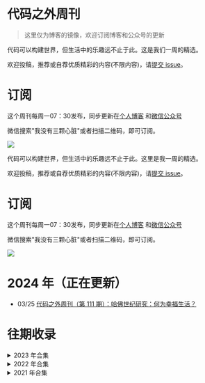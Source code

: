# 代码之外周刊

> 这里仅为博客的镜像，欢迎订阅博客和公众号的更新

代码可以构建世界，但生活中的乐趣远不止于此。这是我们一周的精选。

欢迎投稿，推荐或自荐优质精彩的内容(不限内容)，请[提交 issue](https://github.com/wmyskxz/weekly/issues)。

# 订阅

这个周刊每周一07：30发布，同步更新在[个人博客](https://www.wmyskxz.com/)
和[微信公众号](https://weixin.sogou.com/weixin?type=1&s_from=input&query=wmyskxz&ie=utf8&_sug_=n&_sug_type_=&w=01019900&sut=1861&sst0=1612590375262&lkt=8%2C1612590373961%2C1612590375161)

微信搜索"我没有三颗心脏"或者扫描二维码，即可订阅。

![](https://cdn.jsdelivr.net/gh/wmyskxz/BlogImage02/2021-2-6/1612590449967-image.png)

代码可以构建世界，但生活中的乐趣远不止于此。这里是我一周的精选。

欢迎投稿，推荐或自荐优质精彩的内容(不限内容)，请[提交 issue](https://www.wmyskxz.com/weekly/issues)。

# 订阅

这个周刊每周一07：30发布，同步更新在[个人博客](https://www.wmyskxz.com/)
和[微信公众号](https://weixin.sogou.com/weixin?type=1&s_from=input&query=wmyskxz&ie=utf8&_sug_=n&_sug_type_=&w=01019900&sut=1861&sst0=1612590375262&lkt=8%2C1612590373961%2C1612590375161)

微信搜索"我没有三颗心脏"或者扫描二维码，即可订阅。

![](https://cdn.jsdelivr.net/gh/wmyskxz/BlogImage02/2021-2-6/1612590449967-image.png)

# 2024 年（正在更新）

- 03/25 [代码之外周刊（第 111 期）：哈佛世纪研究：何为幸福生活？](https://www.wmyskxz.com/weekly/111)

# 往期收录

<details>
<summary>2023 年合集</summary>
- 09/25 [一周精彩内容分享（第 110 期）：我的信息源](https://www.wmyskxz.com/weekly/110)
- 09/18 [一周精彩内容分享（第 109 期）：地图不是疆域](https://www.wmyskxz.com/weekly/109)
- 09/11 [一周精彩内容分享（第 108 期）：彩票的“高性价比玄学”](https://www.wmyskxz.com/weekly/108)
- 08/28 [一周精彩内容分享（第 107 期）：所有复杂的解决方案都非常简单](https://www.wmyskxz.com/weekly/107)
- 08/21 [一周精彩内容分享（第 106 期）：如何存钱？](https://www.wmyskxz.com/weekly/106)
- 08/07 [一周精彩内容分享（第 105 期）：多巴胺对我们的影响](https://www.wmyskxz.com/weekly/105)
- 07/31 [一周精彩内容分享（第 104 期）：是什么造就了理想的工作？](https://www.wmyskxz.com/weekly/104)
- 07/24 [一周精彩内容分享（第 103 期）：大脑不是思考器官，而是预测器官](https://www.wmyskxz.com/weekly/103)
- 07/17 [一周精彩内容分享（第 102 期）：什么样的爱值得勇敢一次](https://www.wmyskxz.com/weekly/102)
- 07/10 [一周精彩内容分享（第 101 期）：克隆巴菲特：学习最佳实践](https://www.wmyskxz.com/weekly/101)
- 07/03 [一周精彩内容分享（第 100 期）：选路与行路](https://www.wmyskxz.com/weekly/100)
- 06/26 [一周精彩内容分享（第 99 期）：为什么伟大不能被计划](https://www.wmyskxz.com/weekly/99)
- 06/19 [一周精彩内容分享（第 98 期）：设定并实现「伟大而疯狂的目标」](https://www.wmyskxz.com/weekly/98)
- 06/12 [一周精彩内容分享（第 97 期）：如何转变职业](https://www.wmyskxz.com/weekly/97)
- 06/05 [一周精彩内容分享（第 96 期）：ChatGPT 小白向原理解释](https://www.wmyskxz.com/weekly/96)
- 05/30 [一周精彩内容分享（第 95 期）：怎样规划人生的第二幕](https://www.wmyskxz.com/weekly/95)
- 05/08 [一周精彩内容分享（第 94 期）：人生三阶段](https://www.wmyskxz.com/weekly/94)
- 05/01 [一周精彩内容分享（第 93 期）：成为菜鸟](https://www.wmyskxz.com/weekly/93)
- 04/24 [一周精彩内容分享（第 92 期）：没有人是平庸的](https://www.wmyskxz.com/weekly/92)
</details>


<details>
<summary>2022 年合集</summary>
- 12/12 [一周精彩内容分享（第 91 期）：乐高怎样做产品创新？](https://www.wmyskxz.com/weekly/91)
- 12/05 [一周精彩内容分享（第 90 期）：马斯克的四条建议](https://www.wmyskxz.com/weekly/90)
- 11/28 [一周精彩内容分享（第 89 期）：不要下车](https://www.wmyskxz.com/weekly/89)
- 11/21 [一周精彩内容分享（第 88 期）：避免“计数器陷阱”](https://www.wmyskxz.com/weekly/88)
- 11/14 [一周精彩内容分享（第 87 期）：把自律变成自驱](https://www.wmyskxz.com/weekly/87)
- 10/31 [一周精彩内容分享（第 85 期）：AI 会画画，人类用怕吗？](https://www.wmyskxz.com/weekly/85)
- 10/24 [一周精彩内容分享（第 84 期）：微软在多个领域后发先至的秘密](https://www.wmyskxz.com/weekly/84)
- 10/17 [一周精彩内容分享（第 83 期）：人生不必太用力](https://www.wmyskxz.com/weekly/83)
- 10/10 [一周精彩内容分享（第 82 期）：我们正在变成文化穷人](https://www.wmyskxz.com/weekly/82)
- 09/26 [一周精彩内容分享（第 81 期）：你「过度疲劳」了吗？](https://www.wmyskxz.com/weekly/81)
- 09/19 [一周精彩内容分享（第 80 期）：什么是靠谱](https://www.wmyskxz.com/weekly/80)
- 09/05 [一周精彩内容分享（第 79 期）：如何爱上工作](https://www.wmyskxz.com/weekly/79)
- 08/29 [一周精彩内容分享（第 78 期）：不要因为走得太慢而失败](https://www.wmyskxz.com/weekly/78)
- 08/22 [一周精彩内容分享（第 77 期）：提高你的天花板](https://www.wmyskxz.com/weekly/77)
- 08/15 [一周精彩内容分享（第 76 期）：高温天气只是开始](https://www.wmyskxz.com/weekly/76)
- 08/08 [一周精彩内容分享（第 75 期）：如何获得成功、从事你热爱的工作](https://www.wmyskxz.com/weekly/75)
- 08/01 [一周精彩内容分享（第 74 期）：要么成为标准，要么足够独特](https://www.wmyskxz.com/weekly/74)
- 07/25 [一周精彩内容分享（第 72 期）：生活就像《吃豆人》游戏](https://www.wmyskxz.com/weekly/72)
- 07/25 [一周精彩内容分享（第 73 期）：AI 会瞄准你的工作吗？](https://www.wmyskxz.com/weekly/73)
- 07/11 [一周精彩内容分享（第 71 期）：Donald Knuth 谈工作习惯、解决问题和幸福感](https://www.wmyskxz.com/weekly/71)
- 07/04 [一周精彩内容分享（第 70 期）：5% 的改变](https://www.wmyskxz.com/weekly/70)
- 06/27 [一周精彩内容分享（第 69 期）：如何获得运气](https://www.wmyskxz.com/weekly/69)
- 06/20 [一周精彩内容分享（第 68 期）：35岁前要完成的五件事](https://www.wmyskxz.com/weekly/68)
- 06/13 [一周精彩内容分享（第 67 期）：程序员是怎样的人](https://www.wmyskxz.com/weekly/67)
- 06/06 [一周精彩内容分享（第 66 期）：1x 程序员](https://www.wmyskxz.com/weekly/66)
- 05/30 [一周精彩内容分享（第 65 期）：工程学不允许魔法，但心理学可以](https://www.wmyskxz.com/weekly/65)
- 05/23 [一周精彩内容分享（第 64 期）：安全边际](https://www.wmyskxz.com/weekly/64)
- 05/16 [一周精彩内容分享（第 63 期）：长尾效应](https://www.wmyskxz.com/weekly/63)
- 05/09 [一周精彩内容分享（第 62 期）：凯文·凯利的70岁人生感悟](https://www.wmyskxz.com/weekly/62)
- 04/25 [一周精彩内容分享（第 61 期）：致富与守财](https://www.wmyskxz.com/weekly/61)
- 04/18 [一周精彩内容分享（第 60 期）：绝对成功靠运气，相对成功靠努力](https://www.wmyskxz.com/weekly/60)
- 04/11 [一周精彩内容分享（第 59 期）：保持差异化才能生存](https://www.wmyskxz.com/weekly/59)
- 04/04 [一周精彩内容分享（第 58 期）：天才的车票理论](https://www.wmyskxz.com/weekly/58)
- 03/28 [一周精彩内容分享（第 57 期）：如何平衡工作和生活](https://www.wmyskxz.com/weekly/57)
- 03/21 [一周精彩内容分享（第 56 期）：孟岩的投资哲学](https://www.wmyskxz.com/weekly/56)
- 03/14 [一周精彩内容分享（第 55 期）：创新最重要的事](https://www.wmyskxz.com/weekly/55)
- 03/07 [一周精彩内容分享（第 54 期）：让更多人知道你，还是让爱你的人更爱你](https://www.wmyskxz.com/weekly/54)
- 02/28 [一周精彩内容分享（第 53 期）：运气与风险](https://www.wmyskxz.com/weekly/53)
- 02/21 [一周精彩内容分享（第 52 期）：匠人和志业](https://www.wmyskxz.com/weekly/52)
- 02/14 [一周精彩内容分享（第 51 期）：巨无霸汉堡的价值与代价](https://www.wmyskxz.com/weekly/51)
- 02/07 [一周精彩内容分享（第 50 期）：如何制定新年目标](https://www.wmyskxz.com/weekly/50)
- 01/24 [一周精彩内容分享（第 49 期）：职业发展的“投资坐标系”](https://www.wmyskxz.com/weekly/49)
- 01/17 [一周精彩内容分享（第 48 期）：我们和天才相差多远？](https://www.wmyskxz.com/weekly/48)
- 01/10 [一周精彩内容分享（第 47 期）：解密“人生规则”](https://www.wmyskxz.com/weekly/47)
- 01/03 [一周精彩内容分享（第 46 期）：2022 年的十几条预测](https://www.wmyskxz.com/weekly/46)

</details>


<details>
<summary>2021 年合集</summary>
- 12/26 [一周精彩内容分享（第 45 期）：两套用户画像工具](https://www.wmyskxz.com/weekly/45)
- 12/19 [一周精彩内容分享（第 44 期）：不要当伪工作者](https://www.wmyskxz.com/weekly/44)
- 12/12 [一周精彩内容分享（第 43 期）：如何保持每天精力充沛？](https://www.wmyskxz.com/weekly/43)
- 12/05 [一周精彩内容分享（第 42 期）：如何过得爽](https://www.wmyskxz.com/weekly/42)
- 11/28 [一周精彩内容分享（第 41 期）：成为更好管理者的六条违反直觉的规则](https://www.wmyskxz.com/weekly/41)
- 11/21 [一周精彩内容分享（第 40 期）：皮克斯讲故事的方法](https://www.wmyskxz.com/weekly/40)
- 11/14 [一周精彩内容分享（第 39 期）：什么是元宇宙](https://www.wmyskxz.com/weekly/39)
- 11/07 [一周精彩内容分享（第 38 期）：我们需要延迟满足吗](https://www.wmyskxz.com/weekly/38)
- 10/31 [一周精彩内容分享（第 37 期）：程序员仍是「版本最佳答案」](https://www.wmyskxz.com/weekly/37)
- 10/25 [一周精彩内容分享（第 36 期）：当世界置身一片火海](https://www.wmyskxz.com/weekly/36)
- 10/17 [一周精彩内容分享（第 35 期）：首先是人，然后才是职场人](https://www.wmyskxz.com/weekly/35)
- 10/10 [一周精彩内容分享（第 34 期）：工作的目的](https://www.wmyskxz.com/weekly/34)
- 09/26 [一周精彩内容分享（第 33 期）：创业者需要知道的50句话](https://www.wmyskxz.com/weekly/33)
- 09/19 [一周精彩内容分享（第 32 期）：知识广度 vs 知识深度](https://www.wmyskxz.com/weekly/32)
- 09/12 [一周精彩内容分享（第 31 期）：特斯拉是如何称霸的](https://www.wmyskxz.com/weekly/31)
- 09/05 [一周精彩内容分享（第 30 期）：软件公司的两种管理方式](https://www.wmyskxz.com/weekly/30)
- 08/29 [一周精彩内容分享（第 29 期）：技术人员的发展之路](https://www.wmyskxz.com/weekly/29)
- 08/15 [一周精彩内容分享（第 28 期）：软件工程师的职业建议](https://www.wmyskxz.com/weekly/28)
- 08/08 [一周精彩内容分享（第 27 期）：游戏是“精神鸦片”吗？](https://www.wmyskxz.com/weekly/27)
- 08/01 [一周精彩内容分享（第 26 期）：世界不是天才创造的](https://www.wmyskxz.com/weekly/26)
- 07/25 [一周精彩内容分享（第 25 期）：不要在功能上竞争](https://www.wmyskxz.com/weekly/25)
- 07/18 [一周精彩内容分享（第 24 期）：这是做事情的正确顺序吗？](https://www.wmyskxz.com/weekly/24)
- 07/11 [一周精彩内容分享（第 23 期）：程序员的酒后真言](https://www.wmyskxz.com/weekly/23)
- 07/04 [一周精彩内容分享（第 22 期）：YouTube 知识转移革命](https://www.wmyskxz.com/weekly/22)
- 06/27 [一周精彩内容分享（第 21 期）：高考的重要性，正在下降](https://www.wmyskxz.com/weekly/21)
- 06/20 [一周精彩内容分享（第 20 期）：你是飞鸟还是青蛙？](https://www.wmyskxz.com/weekly/20)
- 06/13 [一周精彩内容分享（第 19 期）：学校扼杀创造力](https://www.wmyskxz.com/weekly/19)
- 06/06 [一周精彩内容分享（第 18 期）：为什么现代人的时间越来越少？](https://www.wmyskxz.com/weekly/18)
- 05/30 [一周精彩内容分享（第 17 期）：国家对比特币目前是什么态度？](https://www.wmyskxz.com/weekly/17)
- 05/23 [一周精彩内容分享（第 16 期）：初次管理团队应该怎么做？](https://www.wmyskxz.com/weekly/16)
- 05/16 [一周精彩内容分享（第 15 期）：如何进行思考](https://www.wmyskxz.com/weekly/15)
- 05/09 [一周精彩内容分享（第 14 期）：为什么你找不到喜欢的工作了](https://www.wmyskxz.com/weekly/14)
- 05/02 [一周精彩内容分享（第 13 期）：大坑和小铲子](https://www.wmyskxz.com/weekly/13)
- 04/25 [一周精彩内容分享（第 12 期）：提高收入的根本途径](https://www.wmyskxz.com/weekly/12)
- 04/18 [一周精彩内容分享（第 11 期）：寻找你愿意忍受的痛苦](https://www.wmyskxz.com/weekly/11)
- 04/11 [一周精彩内容分享（第 10 期）：别让自己"墙"了自己](https://www.wmyskxz.com/weekly/10)
- 04/04 [一周精彩内容分享（第 9 期）：活在自己的时区](https://www.wmyskxz.com/weekly/9)
- 03/28 [一周精彩内容分享（第 8 期）：做得快比做得好更重要](https://www.wmyskxz.com/weekly/8)
- 03/21 [一周精彩内容分享（第 7 期）：工作的热情从何而来？](https://www.wmyskxz.com/weekly/7)
- 03/14 [一周精彩内容分享（第 5 期）：光努力是没有用的](https://www.wmyskxz.com/weekly/6)
- 03/07 [一周精彩内容分享（第 5 期）：货拉拉悲剧的背后](https://www.wmyskxz.com/weekly/5)
- 02/28 [一周精彩内容分享（第 4 期）：你的命运不是一头骡子](https://www.wmyskxz.com/weekly/4)
- 02/21 [一周精彩内容分享（第 3 期）：开工大吉的 B 面](https://www.wmyskxz.com/weekly/3)
- 02/14 [一周精彩内容分享（第 2 期）：年味去了哪里？](https://www.wmyskxz.com/weekly/2)
- 02/07 [一周精彩内容分享（第 1 期）："世纪逼空大战"](https://www.wmyskxz.com/weekly/1)

</details>